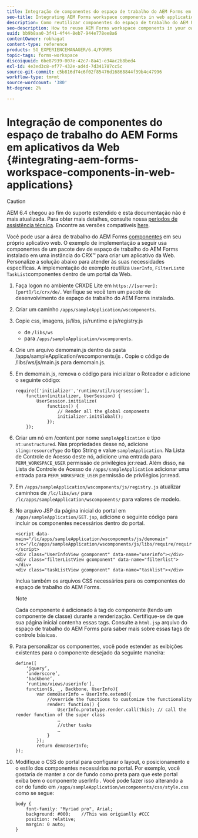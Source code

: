```yaml
---
title: Integração de componentes do espaço de trabalho do AEM Forms em aplicativos da Web
seo-title: Integrating AEM Forms workspace components in web applications
description: Como reutilizar componentes do espaço de trabalho do AEM Forms em seus próprios aplicativos da Web para aproveitar a funcionalidade e fornecer integração rigorosa.
seo-description: How to reuse AEM Forms workspace components in your own webapps to leverage functionality and provide tight integration.
uuid: bb9b8aa0-3f41-4f44-8eb7-944e778ee8a6
contentOwner: robhagat
content-type: reference
products: SG_EXPERIENCEMANAGER/6.4/FORMS
topic-tags: forms-workspace
discoiquuid: 6be87939-007e-42c7-8a41-e34ac2b8bed4
exl-id: 4e3ed3c8-ef77-432e-ad4d-7d341787cc5c
source-git-commit: c5b816d74c6f02f85476d16868844f39b4c47996
workflow-type: tm+mt
source-wordcount: '380'
ht-degree: 2%

---
```


# Integração de componentes do espaço de trabalho do AEM Forms em aplicativos da Web {#integrating-aem-forms-workspace-components-in-web-applications}

>[!CAUTION]
>
>AEM 6.4 chegou ao fim do suporte estendido e esta documentação não é mais atualizada. Para obter mais detalhes, consulte nossa [períodos de assistência técnica](https://helpx.adobe.com/br/support/programs/eol-matrix.html). Encontre as versões compatíveis [here](https://experienceleague.adobe.com/docs/).

Você pode usar a área de trabalho do AEM Forms [componentes](/help/forms/using/description-reusable-components.md) em seu próprio aplicativo web. O exemplo de implementação a seguir usa componentes de um pacote dev de espaço de trabalho do AEM Forms instalado em uma instância do CRX™ para criar um aplicativo da Web. Personalize a solução abaixo para atender às suas necessidades específicas. A implementação de exemplo reutiliza `UserInfo`, `FilterList`e `TaskList`componentes dentro de um portal da Web.

1. Faça logon no ambiente CRXDE Lite em `https://[server]:[port]/lc/crx/de/`. Verifique se você tem um pacote de desenvolvimento de espaço de trabalho do AEM Forms instalado.
1. Criar um caminho `/apps/sampleApplication/wscomponents`.
1. Copie css, imagens, js/libs, js/runtime e js/registry.js

   * de `/libs/ws`
   * para `/apps/sampleApplication/wscomponents`.

1. Crie um arquivo demomain.js dentro da pasta /apps/sampleApplication/wscomponents/js . Copie o código de /libs/ws/js/main.js para demomain.js.
1. Em demomain.js, remova o código para inicializar o Roteador e adicione o seguinte código:

   ```
   require(['initializer','runtime/util/usersession'], 
       function(initializer, UserSession) { 
           UserSession.initialize( 
               function() { 
                   // Render all the global components
                   initializer.initGlobal();  
               }); 
       });
   ```

1. Criar um nó em /content por nome `sampleApplication` e tipo `nt:unstructured`. Nas propriedades desse nó, adicione `sling:resourceType` do tipo String e value `sampleApplication`. Na Lista de Controle de Acesso deste nó, adicione uma entrada para `PERM_WORKSPACE_USER` permissão de privilégios jcr:read. Além disso, na Lista de Controle de Acesso de `/apps/sampleApplication` adicionar uma entrada para `PERM_WORKSPACE_USER` permissão de privilégios jcr:read.
1. Em `/apps/sampleApplication/wscomponents/js/registry.js` atualizar caminhos de `/lc/libs/ws/` para `/lc/apps/sampleApplication/wscomponents/` para valores de modelo.
1. No arquivo JSP da página inicial do portal em `/apps/sampleApplication/GET.jsp`, adicione o seguinte código para incluir os componentes necessários dentro do portal.

   ```as3
   <script data-main="/lc/apps/sampleApplication/wscomponents/js/demomain" src="/lc/apps/sampleApplication/wscomponents/js/libs/require/require.js"></script>
   <div class="UserInfoView gcomponent" data-name="userinfo"></div> 
   <div class="filterListView gcomponent" data-name="filterlist"></div> 
   <div class="taskListView gcomponent" data-name="tasklist"></div> 
   ```

   Inclua também os arquivos CSS necessários para os componentes do espaço de trabalho do AEM Forms.

   >[!NOTE]
   >
   >Cada componente é adicionado à tag do componente (tendo um componente de classe) durante a renderização. Certifique-se de que sua página inicial contenha essas tags. Consulte a `html.jsp` arquivo do espaço de trabalho do AEM Forms para saber mais sobre essas tags de controle básicas.

1. Para personalizar os componentes, você pode estender as exibições existentes para o componente desejado da seguinte maneira:

   ```as3
   define([ 
       ‘jquery’, 
       ‘underscore’, 
       ‘backbone’, 
       ‘runtime/views/userinfo'],
       function($, _, Backbone, UserInfo){ 
           var demoUserInfo = UserInfo.extend({ 
               //override the functions to customize the functionality 
               render: function() { 
                   UserInfo.prototype.render.call(this); // call the render function of the super class 
                   … 
                   //other tasks 
                   … 
               } 
           }); 
           return demoUserInfo; 
   });
   ```

1. Modifique o CSS do portal para configurar o layout, o posicionamento e o estilo dos componentes necessários no portal. Por exemplo, você gostaria de manter a cor de fundo como preta para que este portal exiba bem o componente userInfo . Você pode fazer isso alterando a cor do fundo em `/apps/sampleApplication/wscomponents/css/style.css` como se segue:

   ```as3
   body {
       font-family: "Myriad pro", Arial;
       background: #000;    //This was origianlly #CCC    
       position: relative;
       margin: 0 auto;
   }
   ```

